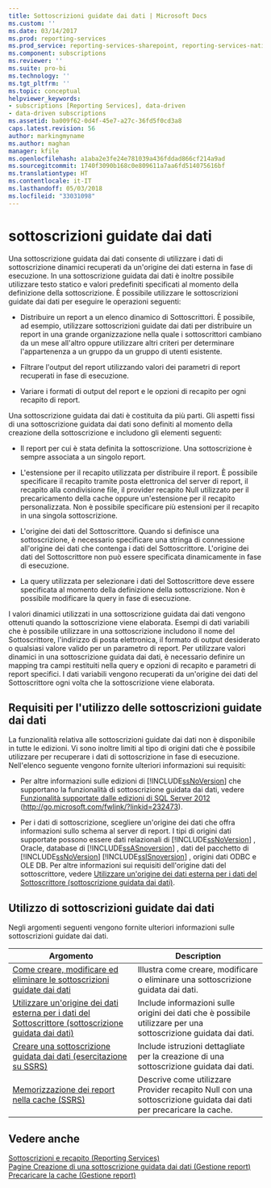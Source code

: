 ```yaml
---
title: Sottoscrizioni guidate dai dati | Microsoft Docs
ms.custom: ''
ms.date: 03/14/2017
ms.prod: reporting-services
ms.prod_service: reporting-services-sharepoint, reporting-services-native
ms.component: subscriptions
ms.reviewer: ''
ms.suite: pro-bi
ms.technology: ''
ms.tgt_pltfrm: ''
ms.topic: conceptual
helpviewer_keywords:
- subscriptions [Reporting Services], data-driven
- data-driven subscriptions
ms.assetid: ba009f62-0d4f-45e7-a27c-36fd5f0cd3a8
caps.latest.revision: 56
author: markingmyname
ms.author: maghan
manager: kfile
ms.openlocfilehash: a1aba2e3fe24e781039a436fddad866cf214a9ad
ms.sourcegitcommit: 1740f3090b168c0e809611a7aa6fd514075616bf
ms.translationtype: HT
ms.contentlocale: it-IT
ms.lasthandoff: 05/03/2018
ms.locfileid: "33031098"
---
```

# <a name="data-driven-subscriptions"></a>sottoscrizioni guidate dai dati
  Una sottoscrizione guidata dai dati consente di utilizzare i dati di sottoscrizione dinamici recuperati da un'origine dei dati esterna in fase di esecuzione. In una sottoscrizione guidata dai dati è inoltre possibile utilizzare testo statico e valori predefiniti specificati al momento della definizione della sottoscrizione. È possibile utilizzare le sottoscrizioni guidate dai dati per eseguire le operazioni seguenti:  
  
-   Distribuire un report a un elenco dinamico di Sottoscrittori. È possibile, ad esempio, utilizzare sottoscrizioni guidate dai dati per distribuire un report in una grande organizzazione nella quale i sottoscrittori cambiano da un mese all'altro oppure utilizzare altri criteri per determinare l'appartenenza a un gruppo da un gruppo di utenti esistente.  
  
-   Filtrare l'output del report utilizzando valori dei parametri di report recuperati in fase di esecuzione.  
  
-   Variare i formati di output del report e le opzioni di recapito per ogni recapito di report.  
  
 Una sottoscrizione guidata dai dati è costituita da più parti. Gli aspetti fissi di una sottoscrizione guidata dai dati sono definiti al momento della creazione della sottoscrizione e includono gli elementi seguenti:  
  
-   Il report per cui è stata definita la sottoscrizione. Una sottoscrizione è sempre associata a un singolo report.  
  
-   L'estensione per il recapito utilizzata per distribuire il report. È possibile specificare il recapito tramite posta elettronica del server di report, il recapito alla condivisione file, il provider recapito Null utilizzato per il precaricamento della cache oppure un'estensione per il recapito personalizzata. Non è possibile specificare più estensioni per il recapito in una singola sottoscrizione.  
  
-   L'origine dei dati del Sottoscrittore. Quando si definisce una sottoscrizione, è necessario specificare una stringa di connessione all'origine dei dati che contenga i dati del Sottoscrittore. L'origine dei dati del Sottoscrittore non può essere specificata dinamicamente in fase di esecuzione.  
  
-   La query utilizzata per selezionare i dati del Sottoscrittore deve essere specificata al momento della definizione della sottoscrizione. Non è possibile modificare la query in fase di esecuzione.  
  
 I valori dinamici utilizzati in una sottoscrizione guidata dai dati vengono ottenuti quando la sottoscrizione viene elaborata. Esempi di dati variabili che è possibile utilizzare in una sottoscrizione includono il nome del Sottoscrittore, l'indirizzo di posta elettronica, il formato di output desiderato o qualsiasi valore valido per un parametro di report. Per utilizzare valori dinamici in una sottoscrizione guidata dai dati, è necessario definire un mapping tra campi restituiti nella query e opzioni di recapito e parametri di report specifici. I dati variabili vengono recuperati da un'origine dei dati del Sottoscrittore ogni volta che la sottoscrizione viene elaborata.  
  
## <a name="requirements-for-using-data-driven-subscriptions"></a>Requisiti per l'utilizzo delle sottoscrizioni guidate dai dati  
 La funzionalità relativa alle sottoscrizioni guidate dai dati non è disponibile in tutte le edizioni. Vi sono inoltre limiti al tipo di origini dati che è possibile utilizzare per recuperare i dati di sottoscrizione in fase di esecuzione. Nell'elenco seguente vengono fornite ulteriori informazioni sui requisiti:  
  
-   Per altre informazioni sulle edizioni di [!INCLUDE[ssNoVersion](../../includes/ssnoversion-md.md)] che supportano la funzionalità di sottoscrizione guidata dai dati, vedere [Funzionalità supportate dalle edizioni di SQL Server 2012](http://go.microsoft.com/fwlink/?linkid=232473) (http://go.microsoft.com/fwlink/?linkid=232473).  
  
-   Per i dati di sottoscrizione, scegliere un'origine dei dati che offra informazioni sullo schema al server di report. I tipi di origini dati supportate possono essere dati relazionali di [!INCLUDE[ssNoVersion](../../includes/ssnoversion-md.md)] , Oracle, database di [!INCLUDE[ssASnoversion](../../includes/ssasnoversion-md.md)] , dati del pacchetto di [!INCLUDE[ssNoVersion](../../includes/ssnoversion-md.md)] [!INCLUDE[ssISnoversion](../../includes/ssisnoversion-md.md)] , origini dati ODBC e OLE DB. Per altre informazioni sui requisiti dell'origine dati del sottoscrittore, vedere [Utilizzare un'origine dei dati esterna per i dati del Sottoscrittore &#40;sottoscrizione guidata dai dati&#41;](../../reporting-services/subscriptions/use-an-external-data-source-for-subscriber-data-data-driven-subscription.md).  
  
## <a name="working-with-data-driven-subscriptions"></a>Utilizzo di sottoscrizioni guidate dai dati  
 Negli argomenti seguenti vengono fornite ulteriori informazioni sulle sottoscrizioni guidate dai dati.  
  
|Argomento|Description|  
|------------|-----------------|  
|[Come creare, modificare ed eliminare le sottoscrizioni guidate dai dati](../../reporting-services/subscriptions/create-modify-and-delete-data-driven-subscriptions.md)|Illustra come creare, modificare o eliminare una sottoscrizione guidata dai dati.|  
|[Utilizzare un'origine dei dati esterna per i dati del Sottoscrittore &#40;sottoscrizione guidata dai dati&#41;](../../reporting-services/subscriptions/use-an-external-data-source-for-subscriber-data-data-driven-subscription.md)|Include informazioni sulle origini dei dati che è possibile utilizzare per una sottoscrizione guidata dai dati.|  
|[Creare una sottoscrizione guidata dai dati &#40;esercitazione su SSRS&#41;](../../reporting-services/create-a-data-driven-subscription-ssrs-tutorial.md)|Include istruzioni dettagliate per la creazione di una sottoscrizione guidata dai dati.|  
|[Memorizzazione dei report nella cache &#40;SSRS&#41;](../../reporting-services/report-server/caching-reports-ssrs.md)|Descrive come utilizzare Provider recapito Null con una sottoscrizione guidata dai dati per precaricare la cache.|  
  
## <a name="see-also"></a>Vedere anche  
 [Sottoscrizioni e recapito &#40;Reporting Services&#41;](../../reporting-services/subscriptions/subscriptions-and-delivery-reporting-services.md)   
 [Pagine Creazione di una sottoscrizione guidata dai dati &#40;Gestione report&#41;](http://msdn.microsoft.com/library/814b4653-572a-48c7-847f-b310ba0f3046)   
 [Precaricare la cache &#40;Gestione report&#41;](../../reporting-services/report-server/preload-the-cache-report-manager.md)  
  
  

